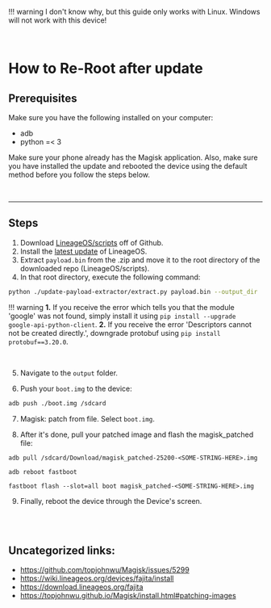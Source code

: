 !!! warning
	I don't know why, but this guide only works with Linux. Windows will not work with this device!


<br>

# How to Re-Root after update


## Prerequisites

Make sure you have the following installed on your computer:
- adb
- python =< 3

Make sure your phone already has the Magisk application. Also, make sure you have installed the update and rebooted the device using the default method before you follow the steps below.

<br>

---

## Steps

1. Download [LineageOS/scripts](https://github.com/LineageOS/scripts) off of Github.
2. Install the [latest update](https://download.lineageos.org/fajita) of LineageOS.
3. Extract `payload.bin` from the .zip and move it to the root directory of the downloaded repo (LineageOS/scripts).
4. In that root directory, execute the following command:

```bash
python ./update-payload-extractor/extract.py payload.bin --output_dir ./output
```

!!! warning
	**1.** If you receive the error which tells you that the module 'google' was not found, simply install it using `pip install --upgrade google-api-python-client`.
	**2.** If you receive the error 'Descriptors cannot not be created directly.', downgrade protobuf using `pip install protobuf==3.20.0`.


<br>

5. Navigate to the `output` folder. 

6. Push your `boot.img` to the device:

```bash
adb push ./boot.img /sdcard
``` 

7. Magisk: patch from file. Select `boot.img`.

8. After it's done, pull your patched image and flash the magisk_patched file:

```
adb pull /sdcard/Download/magisk_patched-25200-<SOME-STRING-HERE>.img
```

```
adb reboot fastboot
```

```
fastboot flash --slot=all boot magisk_patched-<SOME-STRING-HERE>.img
```

9. Finally, reboot the device through the Device's screen. 

<br>
<br>

## Uncategorized links:

- https://github.com/topjohnwu/Magisk/issues/5299
- https://wiki.lineageos.org/devices/fajita/install
- https://download.lineageos.org/fajita
- https://topjohnwu.github.io/Magisk/install.html#patching-images

